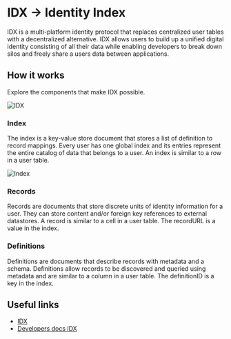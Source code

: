 # IDX -> Identity Index

IDX is a multi-platform identity protocol that replaces centralized user tables with a decentralized alternative. 
IDX allows users to build up a unified digital identity consisting of all their data while enabling developers to 
break down silos and freely share a users data between applications.


## How it works
Explore the components that make IDX possible.

![IDX](https://github.com/PriyathamVarma/NFT-Basics-to-Jedi/blob/main/Diagrams/data%20models.png)

### Index
The index is a key-value store document that stores a list of definition to record mappings. Every user has one global index and its entries represent the entire catalog of data that belongs to a user. An index is similar to a row in a user table.

![Index](https://github.com/PriyathamVarma/NFT-Basics-to-Jedi/blob/main/Diagrams/index.png)

### Records
Records are documents that store discrete units of identity information for a user. They can store content and/or foreign key references to external datastores. A record is similar to a cell in a user table. The recordURL is a value in the index.

### Definitions
Definitions are documents that describe records with metadata and a schema. Definitions allow records to be discovered and queried using metadata and are similar to a column in a user table. The definitionID is a key in the index.

## Useful links

- [IDX](https://idx.xyz/)
- [Developers docs IDX](https://developers.idx.xyz/reference/idx/)
